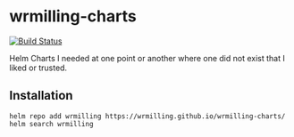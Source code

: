 # wrmilling-charts
[![Build Status](https://github.com/WRMilling/wrmilling-charts/workflows/Publish%20Helm%20Chart%28s%29/badge.svg)](https://wrmilling.github.io/wrmilling-charts/)

Helm Charts I needed at one point or another where one did not exist that I liked or trusted.

## Installation

```
helm repo add wrmilling https://wrmilling.github.io/wrmilling-charts/
helm search wrmilling
```
